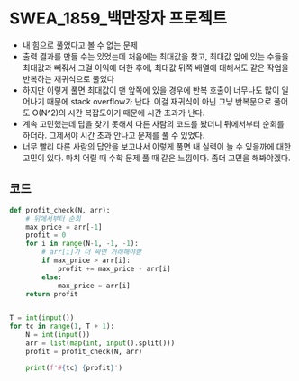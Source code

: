 # SWEA_1859_백만장자 프로젝트

- 내 힘으로 풀었다고 볼 수 없는 문제
- 출력 결과를 만들 수는 있었는데 처음에는 최대값을 찾고, 최대값 앞에 있는 수들을 최대값과 빼줘서 그걸 이익에 더한 후에, 최대값 뒤쪽 배열에 대해서도 같은 작업을 반복하는 재귀식으로 풀었다
- 하지만 이렇게 풀면 최대값이 맨 앞쪽에 있을 경우에 반복 호출이 너무나도 많이 일어나기 때문에 stack overflow가 난다. 이걸 재귀식이 아닌 그냥 반복문으로 풀어도  O(N^2)의 시간 복잡도이기 때문에 시간 초과가 난다.
- 계속 고민했는데 답을 찾기 못해서 다른 사람의 코드를 봤더니 뒤에서부터 순회를 하더라. 그제서야 시간 초과 안나고 문제를 풀 수 있었다.
- 너무 빨리 다른 사람의 답안을 보고나서 이렇게 풀면 내 실력이 늘 수 있을까에 대한 고민이 있다. 마치 어릴 때 수학 문제 풀 때 같은 느낌이다. 좀더 고민을 해봐야겠다.



## 코드

```python
def profit_check(N, arr):
    # 뒤에서부터 순회
    max_price = arr[-1]
    profit = 0
    for i in range(N-1, -1, -1):
        # arr[i]가 더 싸면 거래해야함
        if max_price > arr[i]:
            profit += max_price - arr[i]
        else:
            max_price = arr[i]
    return profit


T = int(input())
for tc in range(1, T + 1):
    N = int(input())
    arr = list(map(int, input().split()))
    profit = profit_check(N, arr)

    print(f'#{tc} {profit}')
```

